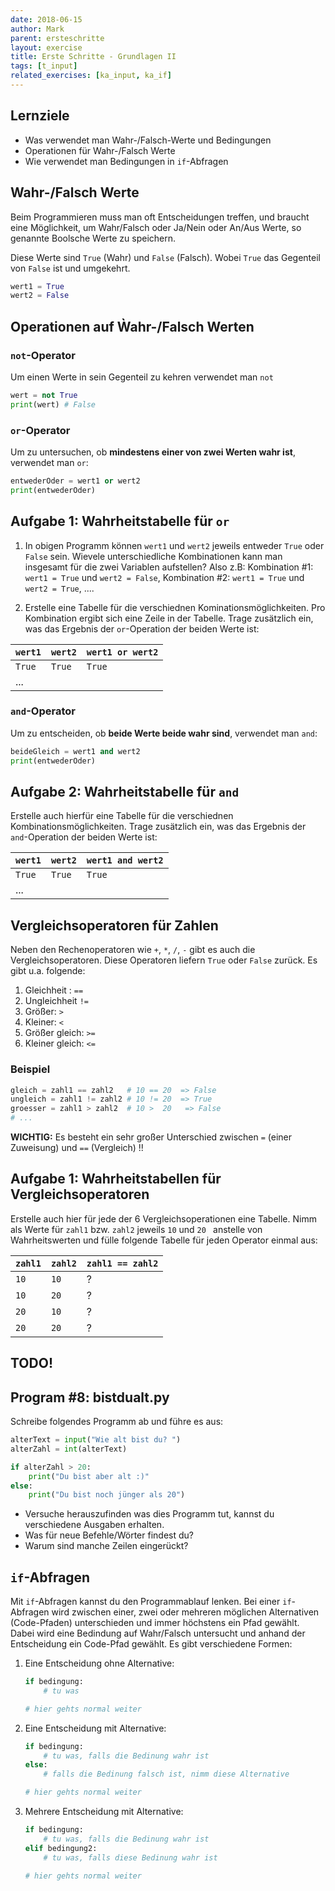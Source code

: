 ```yaml
---
date: 2018-06-15
author: Mark
parent: ersteschritte
layout: exercise
title: Erste Schritte - Grundlagen II
tags: [t_input]
related_exercises: [ka_input, ka_if]
---
```


## Lernziele

- Was verwendet man Wahr-/Falsch-Werte und Bedingungen
- Operationen für Wahr-/Falsch Werte
- Wie verwendet man Bedingungen in `if`-Abfragen

## Wahr-/Falsch Werte

Beim Programmieren muss man oft Entscheidungen treffen, und braucht eine Möglichkeit, um Wahr/Falsch oder Ja/Nein oder An/Aus Werte, so genannte Boolsche Werte zu speichern.

Diese Werte sind `True` (Wahr) und `False` (Falsch). Wobei `True` das Gegenteil von `False` ist und umgekehrt.
```python
wert1 = True
wert2 = False
```

## Operationen auf Ẁahr-/Falsch Werten

### `not`-Operator

Um einen Werte in sein Gegenteil zu kehren verwendet man `not`

```python
wert = not True
print(wert) # False
```

### `or`-Operator

Um zu untersuchen, ob **mindestens einer von zwei Werten wahr ist**, verwendet man `or`:

```python
entwederOder = wert1 or wert2
print(entwederOder)
```

## Aufgabe 1: Wahrheitstabelle für `or`

1. In obigen Programm können `wert1` und `wert2` jeweils entweder `True` oder `False` sein. Wievele unterschiedliche Kombinationen kann man insgesamt für die zwei Variablen aufstellen? Also z.B: Kombination #1: `wert1 = True` und `wert2 = False`, Kombination #2: `wert1 = True` und `wert2 = True`, ....

2. Erstelle eine Tabelle für die verschiednen Kominationsmöglichkeiten. Pro Kombination ergibt sich eine Zeile in der Tabelle. Trage zusätzlich ein, was das Ergebnis der `or`-Operation der beiden Werte ist:

| `wert1` | `wert2` | `wert1 or wert2` |
| ------- | ------- | ---------------- |
| `True`  | `True`  | `True`           |
| ...     |         |                  |

### `and`-Operator

Um zu entscheiden, ob **beide Werte beide wahr sind**, verwendet man `and`:

```python
beideGleich = wert1 and wert2
print(entwederOder) 
```

## Aufgabe 2: Wahrheitstabelle für `and`

Erstelle auch hierfür eine Tabelle für die verschiednen Kombinationsmöglichkeiten. Trage zusätzlich ein, was das Ergebnis der `and`-Operation der beiden Werte ist:

| `wert1` | `wert2` | `wert1 and wert2` |
| ------- | ------- | ----------------- |
| `True`  | `True`  | `True`            |
| ...     |         |                   |


## Vergleichsoperatoren für Zahlen
Neben den Rechenoperatoren wie `+`, `*`, `/`, `-` gibt es auch die Vergleichsoperatoren. Diese Operatoren liefern `True` oder `False` zurück. Es gibt u.a. folgende:

1. Gleichheit : `==`
2. Ungleichheit `!=`
3. Größer: `>`
4. Kleiner: `<`
5. Größer gleich: `>=`
6. Kleiner gleich: `<=`

### Beispiel
```python
gleich = zahl1 == zahl2   # 10 == 20  => False
ungleich = zahl1 != zahl2 # 10 != 20  => True
groesser = zahl1 > zahl2  # 10 >  20   => False
# ...
```

**WICHTIG:** Es besteht ein sehr großer Unterschied zwischen `=` (einer Zuweisung) und `==` (Vergleich) !!

## Aufgabe 1: Wahrheitstabellen für Vergleichsoperatoren
Erstelle auch hier für jede der 6 Vergleichsoperationen eine Tabelle. Nimm als Werte für `zahl1` bzw. `zahl2` jeweils `10` und `20 ` anstelle von Wahrheitswerten und fülle folgende Tabelle für jeden Operator einmal aus:

| `zahl1` | `zahl2` | `zahl1 == zahl2` |
| ------- | ------- | ---------------- |
| `10`    | `10`    | ?                |
| `10`    | `20`    | ?                |
| `20`    | `10`    | ?                |
| `20`    | `20`    | ?                |


## TODO!


## Program #8: bistdualt.py

Schreibe folgendes Programm ab und führe es aus:

```python
alterText = input("Wie alt bist du? ")
alterZahl = int(alterText)

if alterZahl > 20:
    print("Du bist aber alt :)"
else:
    print("Du bist noch jünger als 20")
```

- Versuche herauszufinden was dies Programm tut, kannst du verschiedene Ausgaben erhalten.
- Was für neue Befehle/Wörter findest du? 
- Warum sind manche Zeilen eingerückt?

## `if`-Abfragen
Mit `if`-Abfragen kannst du den Programmablauf lenken. Bei einer `if`-Abfragen wird zwischen einer, zwei oder mehreren möglichen Alternativen (Code-Pfaden) unterschieden und immer höchstens ein Pfad gewählt. Dabei wird eine Bedindung auf Wahr/Falsch untersucht und anhand der Entscheidung ein Code-Pfad gewählt. Es gibt verschiedene Formen:

1. Eine Entscheidung ohne Alternative:
    ```python
    if bedingung:
        # tu was

    # hier gehts normal weiter
    ```

2. Eine Entscheidung mit Alternative:

    ```python
    if bedingung:
        # tu was, falls die Bedinung wahr ist
    else:
        # falls die Bedinung falsch ist, nimm diese Alternative

    # hier gehts normal weiter
    ```

3. Mehrere Entscheidung mit Alternative:

    ```python
    if bedingung:
        # tu was, falls die Bedinung wahr ist
    elif bedingung2:
        # tu was, falls diese Bedinung wahr ist

    # hier gehts normal weiter
    ```